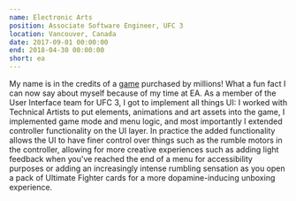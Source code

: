 ```yaml
---
name: Electronic Arts
position: Associate Software Engineer, UFC 3
location: Vancouver, Canada
date: 2017-09-01 00:00:00
end: 2018-04-30 00:00:00
short: ea
---
```


My name is in the credits of a [game](https://www.instagram.com/p/BfB6jHyHb8b/) purchased by millions! What a fun fact I can now say about myself because of my time at EA. As a member of the User Interface team for UFC 3, I got to implement all things UI: I worked with Technical Artists to put elements, animations and art assets into the game, I implemented game mode and menu logic, and most importantly I extended controller functionality on the UI layer. In practice the added functionality allows the UI to have finer control over things such as the rumble motors in the controller, allowing for more creative experiences such as adding light feedback when you've reached the end of a menu for accessibility purposes or adding an increasingly intense rumbling sensation as you open a pack of Ultimate Fighter cards for a more dopamine-inducing unboxing experience.